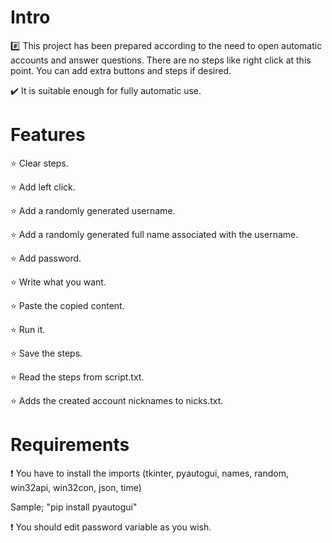 # Intro
:hash: This project has been prepared according to the need to open automatic accounts and answer questions. There are no steps like right click at this point. You can add extra buttons and steps if desired.

:heavy_check_mark: It is suitable enough for fully automatic use.

# Features
:star: Clear steps.

:star: Add left click.

:star: Add a randomly generated username.

:star: Add a randomly generated full name associated with the username.

:star: Add password.

:star: Write what you want.

:star: Paste the copied content.

:star: Run it.

:star: Save the steps.

:star: Read the steps from script.txt.

:star: Adds the created account nicknames to nicks.txt. 

# Requirements

:exclamation: You have to install the imports (tkinter, pyautogui, names, random, win32api, win32con, json, time)

Sample; "pip install pyautogui"

:exclamation: You should edit password variable as you wish.
